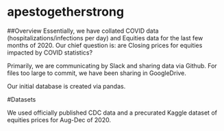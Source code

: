 # apestogetherstrong

##Overview
Essentially, we have collated COVID data (hospitalizations/infections per day) and Equities data for the last few months of 2020.
Our chief question is: are Closing prices for equities impacted by COVID statistics?

Primarily, we are communicating by Slack and sharing data via Github.  For files too large to commit, we have been sharing in GoogleDrive.

Our initial database is created via pandas.

#Datasets

We used officially published CDC data and a precurated Kaggle dataset of equities prices for Aug-Dec of 2020.
